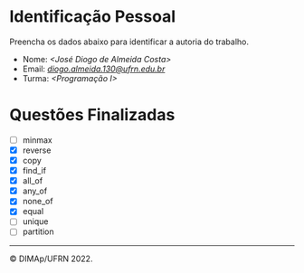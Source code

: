 ﻿# Identificação Pessoal

Preencha os dados abaixo para identificar a autoria do trabalho.

- Nome: *<José Diogo de Almeida Costa>*
- Email: *<diogo.almeida.130@ufrn.edu.br>*
- Turma: *<Programação I>*

# Questões Finalizadas

- [ ] minmax
- [x] reverse
- [x] copy
- [x] find_if
- [x] all_of
- [x] any_of
- [x] none_of
- [x] equal
- [ ] unique
- [ ] partition

--------
&copy; DIMAp/UFRN 2022.
